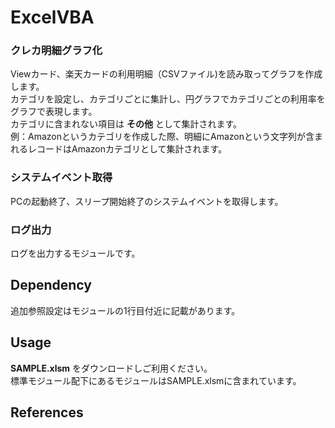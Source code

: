 # ExcelVBA
### クレカ明細グラフ化
Viewカード、楽天カードの利用明細（CSVファイル)を読み取ってグラフを作成します。<br>
カテゴリを設定し、カテゴリごとに集計し、円グラフでカテゴリごとの利用率をグラフで表現します。<br>
カテゴリに含まれない項目は **その他** として集計されます。<br>
例：Amazonというカテゴリを作成した際、明細にAmazonという文字列が含まれるレコードはAmazonカテゴリとして集計されます。


### システムイベント取得
PCの起動終了、スリープ開始終了のシステムイベントを取得します。<br>

### ログ出力
ログを出力するモジュールです。<br>

## Dependency
追加参照設定はモジュールの1行目付近に記載があります。<br>

## Usage
**SAMPLE.xlsm** をダウンロードしご利用ください。<br>
標準モジュール配下にあるモジュールはSAMPLE.xlsmに含まれています。

## References
